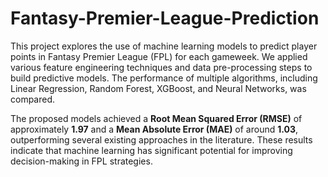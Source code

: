 # Fantasy-Premier-League-Prediction

This project explores the use of machine learning models to predict player points in Fantasy Premier League (FPL) for each gameweek. We applied various feature engineering techniques and data pre-processing steps to build predictive models. The performance of multiple algorithms, including Linear Regression, Random Forest, XGBoost, and Neural Networks, was compared.

The proposed models achieved a **Root Mean Squared Error (RMSE)** of approximately **1.97** and a **Mean Absolute Error (MAE)** of around **1.03**, outperforming several existing approaches in the literature. These results indicate that machine learning has significant potential for improving decision-making in FPL strategies.
